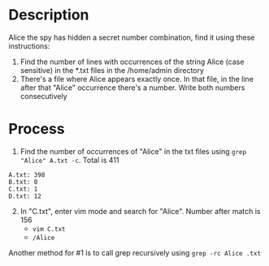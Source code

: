 # Description
Alice the spy has hidden a secret number combination, find it using these instructions:

1) Find the number of lines with occurrences of the string Alice (case sensitive) in the *.txt files in the /home/admin directory
2) There's a file where Alice appears exactly once. In that file, in the line after that "Alice" occurrence there's a number.
Write both numbers consecutively

# Process
1. Find the number of occurrences of "Alice" in the txt files using `grep "Alice" A.txt -c`. Total is 411
```
A.txt: 398
B.txt: 0
C.txt: 1
D.txt: 12
```
2. In "C.txt", enter vim mode and search for "Alice". Number after match is 156
    - `vim C.txt`
    - `/Alice`

Another method for #1 is to call grep recursively using `grep -rc Alice .txt`
